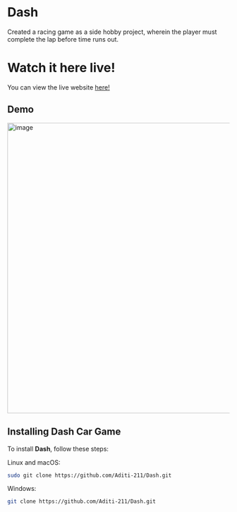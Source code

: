 # Dash
Created a racing game as a side hobby project, wherein the player must complete the lap before time runs out.

# Watch it here live!
You can view the live website [here!](https://aditi-211.github.io/Dash/)

## Demo

<img width="659" alt="image" src="https://github.com/Aditi-211/Dash/assets/96431620/b15ca077-bd68-4ff8-8c83-d629df607260">

## Installing Dash Car Game

To install **Dash**, follow these steps:

Linux and macOS:

```bash
sudo git clone https://github.com/Aditi-211/Dash.git
```

Windows:

```bash
git clone https://github.com/Aditi-211/Dash.git
```
